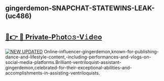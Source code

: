 ## gingerdemon-SNAPCHAT-STATEWINS-LEAK-(uc486)


# <h2><a href="https://mediaupload.pro?-20M">🔗👉 🔴 Private-P𝚑ot𝚘𝚜-V𝚒d𝚎o</a></h2>

[![NEW UPDATED](https://i.imgur.com/0qMVB7G.gif)](https://mediaupload.pro?-20M)
Online-influencer-gingerdemon,known-for-publishing-dance-and-lifestyle-content,-including-performances-and-vlogs-on-social-media-platforms.Brilliant-ventriloquist-assistant-gingerdemon,celebrated-for-their-exceptional-abilities-and-accomplishments-in-assisting-ventriloquists.  